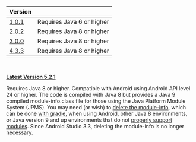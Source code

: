  Version |          |
------- | ------------- |
[1.0.1](https://github.com/seancfoley/IPAddress/releases/tag/v1.0.1) | Requires Java 6 or higher |
[2.0.2](https://github.com/seancfoley/IPAddress/releases/tag/v2.0.2) | Requires Java 8 or higher |
[3.0.0](https://github.com/seancfoley/IPAddress/releases/tag/v3.0.0) | Requires Java 8 or higher |
[4.3.3](https://github.com/seancfoley/IPAddress/releases/tag/v4.3.3) | Requires Java 8 or higher |

&nbsp;

**[Latest Version 5.2.1](https://github.com/seancfoley/IPAddress/releases/tag/v5.2.1)** 

Requires Java 8 or higher.  Compatible with Android using Android API level 24 or higher.  The code is compiled with Java 8 but provides a Java 9 compiled module-info.class file for those using the Java Platform Module System (JPMS).  You may need (or wish) to [delete the module-info](https://github.com/seancfoley/IPAddress/issues/16#issuecomment-452425235), which can be done [with gradle](https://github.com/seancfoley/IPAddress/issues/16#issuecomment-452564690), when using Android, other Java 8 environments, or Java version 9 and up environments that do not [properly support modules](https://ecosystem.atlassian.net/browse/AMPS-1509). Since Android Studio 3.3, deleting the module-info is no longer necessary. 
